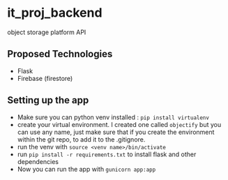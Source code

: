 # it_proj_backend
object storage platform API

## Proposed Technologies
- Flask
- Firebase (firestore)

## Setting up the app
- Make sure you can python venv installed : `pip install virtualenv`
- create your virtual environment. I created one called `objectify` but you can use any name, just make sure that if you create the environment within the git repo, to add it to the .gitignore.
- run the venv with `source <venv name>/bin/activate`
- run `pip install -r requirements.txt` to install flask and other dependencies
- Now you can run the app with `gunicorn app:app`
